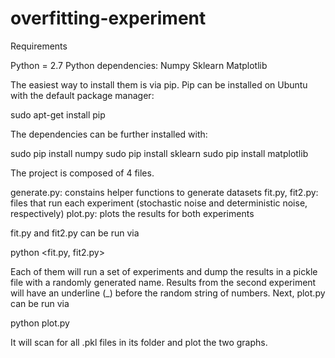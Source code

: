 # overfitting-experiment

Requirements

Python = 2.7
Python dependencies:
  Numpy
  Sklearn
  Matplotlib

The easiest way to install them is via pip. Pip can be installed on Ubuntu with the default package manager:

sudo apt-get install pip

The dependencies can be further installed with:

sudo pip install numpy
sudo pip install sklearn
sudo pip install matplotlib

The project is composed of 4 files.

generate.py: constains helper functions to generate datasets
fit.py, fit2.py: files that run each experiment (stochastic noise and deterministic noise, respectively)
plot.py: plots the results for both experiments

fit.py and fit2.py can be run via

python <fit.py, fit2.py>

Each of them will run a set of experiments and dump the results in a pickle file with a randomly generated name. Results from the second experiment will have an underline (_) before the random string of numbers.
Next, plot.py can be run via

python plot.py

It will scan for all .pkl files in its folder and plot the two graphs.
